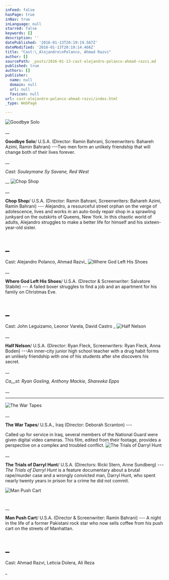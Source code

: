 ```yaml
---
inFeed: false
hasPage: true
inNav: true
inLanguage: null
starred: false
keywords: []
description: ''
datePublished: '2016-01-13T20:19:19.567Z'
dateModified: '2016-01-13T20:19:14.466Z'
title: "Cast:\_Alejandro\nPolanco, Ahmad Razvi"
author: []
sourcePath: _posts/2016-01-13-cast-alejandro-polanco-ahmad-razvi.md
published: true
authors: []
publisher:
  name: null
  domain: null
  url: null
  favicon: null
url: cast-alejandro-polanco-ahmad-razvi/index.html
_type: WebPage

---
```

![Goodbye Solo](https://the-grid-user-content.s3-us-west-2.amazonaws.com/27edbdd6-af8e-4ae5-b860-5a1ffe93278f.jpg)

__

**Goodbye Solo**/ U.S.A. (Director:
Ramin Bahrani, Screenwriters: Bahareh
Azimi, Ramin Bahrani) ---Two men form an unlikely friendship
that will change both of their lives forever.

__

_Cast: Souleymane Sy Savane, Red West_

__
![Chop Shop](https://the-grid-user-content.s3-us-west-2.amazonaws.com/41e0345b-3c40-441e-a395-fbe674c9c18f.jpg)

__

**Chop Shop**/ U.S.A. (Director: Ramin
Bahrani, Screenwriters: Bahareh Azimi,
Ramin Bahrani) --- Alejandro, a resourceful street
orphan on the verge of adolescence, lives and works in an auto-body repair shop
in a sprawling junkyard on the outskirts of Queens, New York. In this chaotic
world of adults, Alejandro struggles to make a better life for himself and his
sixteen-year-old sister.

# _

Cast: Alejandro
Polanco, Ahmad Razvi_
![Where God Left His Shoes](https://the-grid-user-content.s3-us-west-2.amazonaws.com/fea34af8-3272-41da-b21c-9c6dbc3e2c02.jpg)

__

**Where God Left His Shoes**/ U.S.A. (Director
& Screenwriter: Salvatore Stabile) --- A failed boxer
struggles to find a job and an apartment for his family on Christmas Eve.

# _

Cast: John
Leguizamo, Leonor Varela, David Castro _
![Half Nelson](https://the-grid-user-content.s3-us-west-2.amazonaws.com/3bc73a9a-f03e-4a55-9601-6bf464a51685.jpg)

__

**Half Nelson**/ U.S.A. (Director: Ryan
Fleck, Screenwriters: Ryan Fleck, Anna
Boden) ---An
inner-city junior high school teacher with a drug habit forms an unlikely
friendship with one of his students after she discovers his secret.

__

_Ca__st: Ryan Gosling, Anthony Mackie, Shareeka Epps_

__

____
![The War Tapes](https://the-grid-user-content.s3-us-west-2.amazonaws.com/e2ac8b8b-0361-46bd-b0d9-622c6bc989a5.jpg)

__

**The War Tapes**/ U.S.A., Iraq
(Director: Deborah Scranton) ---

Called up for service in Iraq,
several members of the National Guard were given digital video cameras. This
film, edited from their footage, provides a perspective on a complex and
troubled conflict.
![The Trials of Darryl Hunt](https://s3-us-west-2.amazonaws.com/the-grid-img/p/33a24f5fbf395b10052608f9a44f2528357ad582.jpg)

__

**The Trials of Darryl Hunt**/ U.S.A. (Directors: Ricki Stern,
Anne Sundberg) --- _The Trials of Darryl Hunt_ is a feature
documentary about a brutal rape/murder case and a wrongly convicted man, Darryl
Hunt, who spent nearly twenty years in prison for a crime he did not commit.

![Man Push Cart](https://the-grid-user-content.s3-us-west-2.amazonaws.com/db855fef-3948-4f2e-aed3-30b3104b4af6.jpg)

# 

__

**Man Push Cart**/ U.S.A. (Director
& Screenwriter: Ramin Bahrani) --- A night in the life
of a former Pakistani rock star who now sells coffee from his push cart on the
streets of Manhattan.

# _

Cast: Ahmad
Razvi, Leticia Dolera, Ali Reza 

_